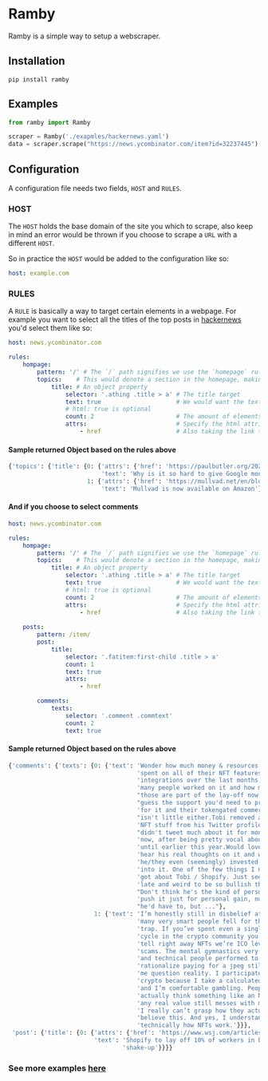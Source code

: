 # Ramby

Ramby is a simple way to setup a webscraper.

## Installation

`pip install ramby`

## Examples

```python
from ramby import Ramby

scraper = Ramby('./exapmles/hackernews.yaml')
data = scraper.scrape("https://news.ycombinator.com/item?id=32237445")
```

## Configuration

A configuration file needs two fields, `HOST` and `RULES`.

### HOST

The `HOST` holds the base domain of the site you which to scrape, also keep in mind an error would be thrown if you choose to scrape a `URL` with a different `HOST`.

So in practice the `HOST` would be added to the configuration like so:

```yaml
host: example.com
```

### RULES

A `RULE` is basically a way to target certain elements in a webpage. For example you want to select all the titles of the top posts in [hackernews](https://news.ycombinator.com) you'd select them like so:

```yaml
host: news.ycombinator.com

rules:
    hompage:
        pattern: '/' # The `/` path signifies we use the `homepage` rule 
        topics:    # This would denote a section in the homepage, making it easy to add other obejects if needed i.e all_authors
            title: # An object property
                selector: '.athing .title > a' # The title target
                text: true                     # We would want the text inside the target element
                # html: true is optional
                count: 2                       # The amount of elements to return
                attrs:                         # Specify the html attributes you'd want
                    - href                     # Also taking the link to the post
```

#### Sample returned Object based on the rules above

```python
{'topics': {'title': {0: {'attrs': {'href': 'https://paulbutler.org/2022/why-is-it-so-hard-to-give-google-money/'},
                          'text': 'Why is it so hard to give Google money?'},
                      1: {'attrs': {'href': 'https://mullvad.net/en/blog/2022/7/26/mullvad-is-now-available-on-amazon-us-se/'},
                          'text': 'Mullvad is now available on Amazon'}}}}
```

#### And if you choose to select comments

```yaml
host: news.ycombinator.com

rules:
    hompage:
        pattern: '/' # The `/` path signifies we use the `homepage` rule 
        topics:    # This would denote a section in the homepage, making it easy to add other obejects if needed i.e all_authors
            title: # An object property
                selector: '.athing .title > a' # The title target
                text: true                     # We would want the text inside the target element
                # html: true is optional
                count: 2                       # The amount of elements to return
                attrs:                         # Specify the html attributes you'd want
                    - href                     # Also taking the link to the post
                  
    posts:
        pattern: /item/
        post:
            title: 
                selector: '.fatitem:first-child .title > a'
                count: 1
                text: true
                attrs: 
                    - href 

        comments:
            texts:
                selector: '.comment .commtext'
                count: 2
                text: true

```

#### Sample returned Object based on the rules above

```python
{'comments': {'texts': {0: {'text': 'Wonder how much money & resources Shopify '
                                    'spent on all of their NFT features & '
                                    'integrations over the last months, how '
                                    'many people worked on it and how many of '
                                    "those are part of the lay-off now. I'd "
                                    "guess the support you'd need to provide "
                                    'for it and their tokengated commerce '
                                    "isn't little either.Tobi removed all the "
                                    'NFT stuff from his Twitter profile and '
                                    "didn't tweet much about it for months "
                                    'now, after being pretty vocal about it '
                                    'until earlier this year.Would love to '
                                    'hear his real thoughts on it and why '
                                    'he/they even (seemingly) invested so much '
                                    'into it. One of the few things I never '
                                    'got about Tobi / Shopify. Just seemed so '
                                    'late and weird to be so bullish there. '
                                    "Don't think he's the kind of person to "
                                    'push it just for personal gain, nor that '
                                    "he'd have to, but ..."},
                        1: {'text': 'I’m honestly still in disbelief at how '
                                    'many very smart people fell for the NFT '
                                    'trap. If you’ve spent even a single bull '
                                    'cycle in the crypto community you could '
                                    'tell right away NFTs we’re ICO level '
                                    'scams. The mental gymnastics very smart '
                                    'and technical people performed to '
                                    'rationalize paying for a jpeg still makes '
                                    'me question reality. I participate in '
                                    'crypto because I take a calculated risk, '
                                    'and I’m comfortable gambling. People who '
                                    'actually think something like an NFT has '
                                    'any real value still messes with my head. '
                                    'I really can’t grasp how they actually '
                                    'believe this. And yes, I understand '
                                    'technically how NFTs work.'}}},
 'post': {'title': {0: {'attrs': {'href': 'https://www.wsj.com/articles/shopify-to-lay-off-10-of-workers-in-broad-shake-up-11658839047'},
                        'text': 'Shopify to lay off 10% of workers in broad '
                                'shake-up'}}}}
```

### See more examples [here](https://github.com/keosariel/ramby/tree/master/examples)
